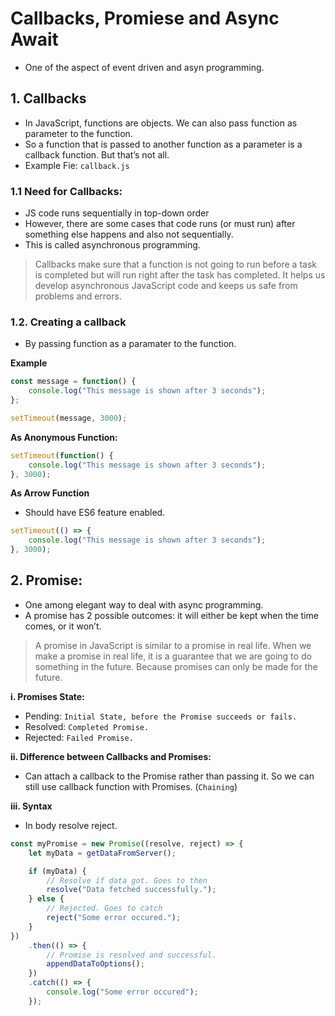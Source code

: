 # Callbacks, Promiese and Async Await

-   One of the aspect of event driven and asyn programming.

## 1. Callbacks

-   In JavaScript, functions are objects. We can also pass function as parameter to the function.
-   So a function that is passed to another function as a parameter is a callback function. But that’s not all.
-   Example Fie: `callback.js`

### 1.1 Need for Callbacks:

-   JS code runs sequentially in top-down order
-   However, there are some cases that code runs (or must run) after something else happens and also not sequentially.
-   This is called asynchronous programming.

> Callbacks make sure that a function is not going to run before a task is completed but will run right after the task has completed. It helps us develop asynchronous JavaScript code and keeps us safe from problems and errors.

### 1.2. Creating a callback

-   By passing function as a paramater to the function.

**Example**

```js
const message = function() {
    console.log("This message is shown after 3 seconds");
};

setTimeout(message, 3000);
```

**As Anonymous Function:**

```js
setTimeout(function() {
    console.log("This message is shown after 3 seconds");
}, 3000);
```

**As Arrow Function**

-   Should have ES6 feature enabled.

```js
setTimeout(() => {
    console.log("This message is shown after 3 seconds");
}, 3000);
```

## 2. Promise:

-   One among elegant way to deal with async programming.
-   A promise has 2 possible outcomes: it will either be kept when the time comes, or it won’t.

> A promise in JavaScript is similar to a promise in real life. When we make a promise in real life, it is a guarantee that we are going to do something in the future. Because promises can only be made for the future.

**i. Promises State:**

-   Pending: `Initial State, before the Promise succeeds or fails.`
-   Resolved: `Completed Promise.`
-   Rejected: `Failed Promise.`

**ii. Difference between Callbacks and Promises:**

-   Can attach a callback to the Promise rather than passing it. So we can still use callback function with Promises. (`Chaining`)

**iii. Syntax**

-   In body resolve reject.

```js
const myPromise = new Promise((resolve, reject) => {
    let myData = getDataFromServer();

    if (myData) {
        // Resolve if data got. Goes to then
        resolve("Data fetched successfully.");
    } else {
        // Rejected. Goes to catch
        reject("Some error occured.");
    }
})
    .then(() => {
        // Promise is resolved and successful.
        appendDataToOptions();
    })
    .catch(() => {
        console.log("Some error occured");
    });
```
